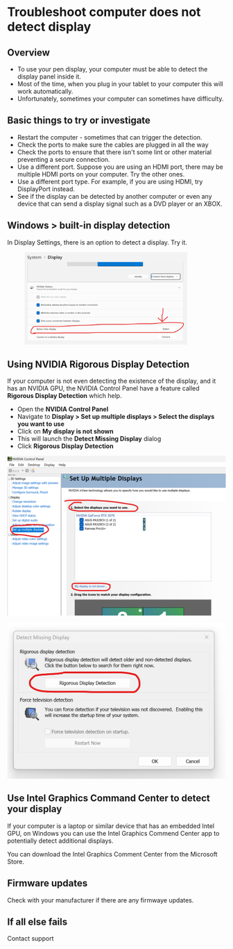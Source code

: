 # Troubleshoot computer does not detect display

## Overview

* To use your pen display, your computer must be able to detect the display panel inside it.
* Most of the time, when you plug in your tablet to your computer this will work automatically.
* Unfortunately, sometimes your computer can sometimes have difficulty.

## Basic things to try or investigate

* Restart the computer - sometimes that can trigger the detection.
* Check the ports to make sure the cables are plugged in all the way
* Check the ports to ensure that there isn't some lint or other material preventing a secure connection.
* Use a different port. Suppose you are using an HDMI port, there may be multiple HDMI ports on your computer. Try the other ones.
* Use a different port type. For example, if you are using HDMI, try DisplayPort instead.
* See if the display can be detected by another computer or even any device that can send a display signal such as a DVD player or an XBOX.&#x20;

## Windows > built-in display detection

&#x20;In Display Settings, there is an option to detect a display. Try it.

<div align="left">

<figure><img src="../.gitbook/assets/image (399).png" alt="" width="375"><figcaption></figcaption></figure>

</div>

## Using NVIDIA Rigorous Display Detection

If your computer is not even detecting the existence of the display, and it has an NVIDIA GPU, the NVIDIA Control Panel have a feature called **Rigorous Display Detection** which help.

* Open the **NVIDIA Control Panel**
* Navigate to **Display > Set up multiple displays >  Select the displays you want to use**&#x20;
* Click on **My display is not shown**&#x20;
* This will launch the **Detect Missing Display** dialog
* Click **Rigorous Display Detection**



![](<../.gitbook/assets/image (319).png>)



![](<../.gitbook/assets/image (32).png>)

## Use Intel Graphics Command Center to detect your display

If your computer is a laptop or similar device that has an embedded Intel GPU, on Windows you can use the Intel Graphics Commend Center app to potentially detect additional displays.

You can download the Intel Graphics Comment Center from the Microsoft Store.

## Firmware updates

Check with your manufacturer if there are any firmwaye updates.

## If all else fails

Contact support

